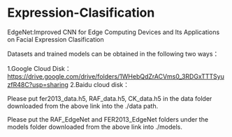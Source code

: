# Expression-Clasification
EdgeNet:Improved CNN for Edge Computing  Devices and Its Applications on Facial Expression  Clasification

Datasets and trained models can be obtained in the following two ways：

1.Google Cloud Disk：https://drive.google.com/drive/folders/1WHebQdZrACVms0_3RDGxTTTSyuzfR48C?usp=sharing
2.Baidu cloud disk：

Please put fer2013_data.h5, RAF_data.h5, CK_data.h5 in the data folder downloaded from the above link into the ./data path.

Please put the RAF_EdgeNet and FER2013_EdgeNet folders under the models folder downloaded from the above link into ./models.
